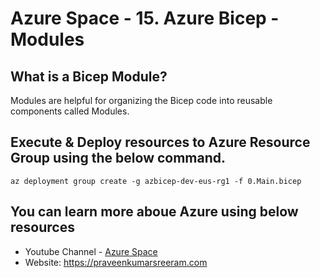 # Azure Space - 15. Azure Bicep - Modules

## What is a Bicep Module?
Modules are helpful for organizing the Bicep code into reusable components called Modules.

## Execute & Deploy resources to Azure Resource Group using the below command.

```
az deployment group create -g azbicep-dev-eus-rg1 -f 0.Main.bicep
```

## You can learn more aboue Azure using below resources

* Youtube Channel - [Azure Space](https://www.youtube.com/channel/UCAyKimu-hwmy0kpYprjSPBg?sub_confirmation=1)
* Website: <https://praveenkumarsreeram.com>
